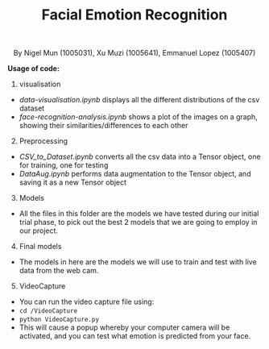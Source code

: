<h1 align="center">
  Facial Emotion Recognition
</h1>
</br>
<p align="center">
  By Nigel Mun (1005031), Xu Muzi (1005641), Emmanuel Lopez (1005407)
</p>

**Usage of code:**

1. visualisation
- *data-visualisation.ipynb* displays all the different distributions of the csv dataset
- *face-recognition-analysis.ipynb* shows a plot of the images on a graph, showing their similarities/differences to each other

2. Preprocessing
- *CSV_to_Dataset.ipynb* converts all the csv data into a Tensor object, one for training, one for testing
- *DataAug.ipynb* performs data augmentation to the Tensor object, and saving it as a new Tensor object

3. Models
- All the files in this folder are the models we have tested during our initial trial phase, to pick out the best 2 models that we are going to employ in our project.

4. Final models
- The models in here are the models we will use to train and test with live data from the web cam.

5. VideoCapture
- You can run the video capture file using:
- ```cd /VideoCapture```
- ```python VideoCapture.py```
- This will cause a popup whereby your computer camera will be activated, and you can test what emotion is predicted from your face.




